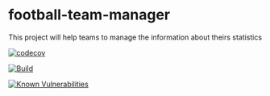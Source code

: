 # football-team-manager
This project will help teams to manage the information about theirs statistics

[![codecov](https://codecov.io/gh/marcusvieira88/football-team-manager/branch/master/graph/badge.svg)](https://codecov.io/gh/marcusvieira88/football-team-manager)

[![Build](https://travis-ci.com/marcusvieira88/football-team-manager.svg?branch=master)](https://travis-ci.com/marcusvieira88/football-team-manager)

[![Known Vulnerabilities](https://snyk.io/test/github/marcusvieira88/football-team-manager/badge.svg)](https://snyk.io/test/github/marcusvieira88/football-team-manager) 
